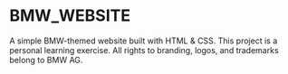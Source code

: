 # BMW_WEBSITE
A simple BMW-themed website built with HTML &amp; CSS. 
This project is a personal learning exercise. All rights to branding, logos, and trademarks belong to BMW AG.
